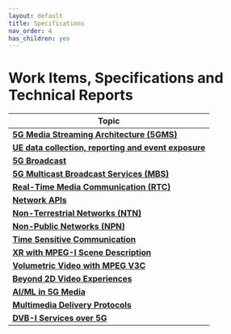 ```yaml
---
layout: default
title: Specifications
nav_order: 4
has_children: yes
---
```


# Work Items, Specifications and Technical Reports

| Topic |
|-------|
| [**5G Media Streaming Architecture (5GMS)**](./5g-media-streaming.html) |
| [**UE data collection, reporting and event exposure**](./data-collection-event-exposure.html) |
| [**5G Broadcast**](./lte-based-5g-broadcast.html) |
| [**5G Multicast Broadcast Services (MBS)**](./5g-multicast-broadcast-services.html) |
| [**Real-Time Media Communication (RTC)**](./rtc.html) |
| [**Network APIs**](./network_apis.html) |
| [**Non-Terrestrial Networks (NTN)**](./ntn.html) |
| [**Non-Public Networks (NPN)**](./npn.html) |
| [**Time Sensitive Communication**](./tsc.html) |
| [**XR with MPEG-I Scene Description**](./xr.html) |
| [**Volumetric Video with MPEG V3C**](./volumetric-video.html) |
| [**Beyond 2D Video Experiences**](./beyond2d.html) |
| [**AI/ML in 5G Media**](./aiml.html) |
| [**Multimedia Delivery Protocols**](./multimedia-content-delivery.html) |
| [**DVB-I Services over 5G**](./dvb-i-5g.html) |
